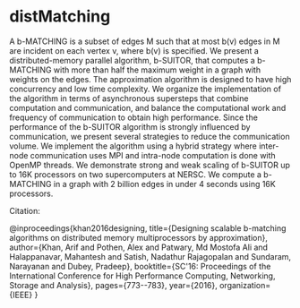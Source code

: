 # distMatching

A b-MATCHING is a subset of edges M such that at
most b(v) edges in M are incident on each vertex v, where b(v) is
specified. We present a distributed-memory parallel algorithm,
b-SUITOR, that computes a b-MATCHING with more than half
the maximum weight in a graph with weights on the edges. The
approximation algorithm is designed to have high concurrency
and low time complexity. We organize the implementation of
the algorithm in terms of asynchronous supersteps that combine
computation and communication, and balance the computational work and frequency of communication to obtain high
performance. Since the performance of the b-SUITOR algorithm
is strongly influenced by communication, we present several
strategies to reduce the communication volume. We implement
the algorithm using a hybrid strategy where inter-node communication uses MPI and intra-node computation is done with
OpenMP threads. We demonstrate strong and weak scaling of
b-SUITOR up to 16K processors on two supercomputers at
NERSC. We compute a b-MATCHING in a graph with 2 billion
edges in under 4 seconds using 16K processors.

Citation:

@inproceedings{khan2016designing,
  title={Designing scalable b-matching algorithms on distributed memory multiprocessors by approximation},
  author={Khan, Arif and Pothen, Alex and Patwary, Md Mostofa Ali and Halappanavar, Mahantesh and Satish, Nadathur Rajagopalan and Sundaram, Narayanan and Dubey, Pradeep},
  booktitle={SC'16: Proceedings of the International Conference for High Performance Computing, Networking, Storage and Analysis},
  pages={773--783},
  year={2016},
  organization={IEEE}
}
